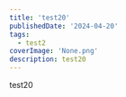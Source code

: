 ```yaml
---
title: 'test20'
publishedDate: '2024-04-20'
tags:
  - test2
coverImage: 'None.png'
description: test20
---
```


test20
